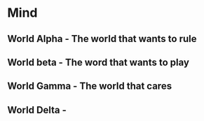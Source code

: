 # Mind

## World Alpha - The world that wants to rule

## World beta - The word that wants to play

## World Gamma - The world that cares

## World Delta - 